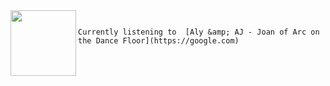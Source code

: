 <kbd>

<img align="left" width="105" height="105" src="https:&#x2F;&#x2F;lastfm.freetls.fastly.net&#x2F;i&#x2F;u&#x2F;174s&#x2F;475546dc6468c502097553a23c3e7492.png">


```

Currently listening to  [Aly &amp; AJ - Joan of Arc on the Dance Floor](https://google.com)

```

</kbd>